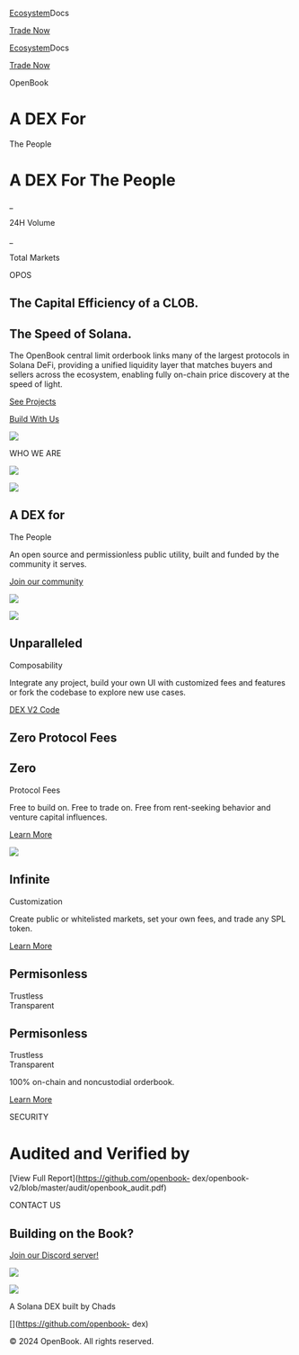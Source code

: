 [](/)

[Ecosystem](/ecosystem)Docs

[Trade Now](https://prism.ag/trade)

[Ecosystem](/ecosystem)Docs

[Trade Now](https://prism.ag/trade)

OpenBook

# A DEX For  
The People

# A DEX For The People

_

24H Volume

_

Total Markets

OPOS

## The Capital Efficiency of a CLOB.

## The Speed of Solana.

The OpenBook central limit orderbook links many of the largest protocols in
Solana DeFi, providing a unified liquidity layer that matches buyers and
sellers across the ecosystem, enabling fully on-chain price discovery at the
speed of light.

[See Projects](/ecosystem)

[Build With Us](https://github.com/openbook-dex)

![](/assets/lcd.svg)

WHO WE ARE

![](/assets/col11.svg)

![](/assets/sCol1.svg)

## A DEX for  
The People

An open source and permissionless public utility, built and funded by the
community it serves.

[Join our community](https://discord.gg/pFvxfWcsvt)

![](/assets/object.svg)

![](/assets/sCol2.svg)

## Unparalleled  
Composability

Integrate any project, build your own UI with customized fees and features or
fork the codebase to explore new use cases.

[DEX V2 Code](https://github.com/openbook-dex/openbook-v2)

##  Zero Protocol Fees

##  Zero  
Protocol Fees

Free to build on. Free to trade on. Free from rent-seeking behavior and
venture capital influences.

[Learn More](https://github.com/openbook-dex/openbook-v2)

![](/assets/col4.svg)

## Infinite  
Customization

Create public or whitelisted markets, set your own fees, and trade any SPL
token.

[Learn More](https://github.com/openbook-dex/openbook-v2)

## Permisonless  
Trustless  
Transparent

## Permisonless  
Trustless  
Transparent

100% on-chain and noncustodial orderbook.

[Learn More](https://github.com/openbook-dex/openbook-v2)

SECURITY

# Audited and Verified by

[View Full Report](https://github.com/openbook-
dex/openbook-v2/blob/master/audit/openbook_audit.pdf)

CONTACT US

## Building on the Book?

[Join our Discord
server!](mailto:info@openbook.com)[](https://discord.com/invite/pFvxfWcsvt)

![](/_next/image?url=%2Fassets%2FsendArrow.png&w=3840&q=75)

![](/assets/solanaShape.svg)

A Solana DEX built by Chads

[](https://x.com/openbookdex)[](https://discord.gg/pFvxfWcsvt)[](https://github.com/openbook-
dex)[](https://github.com/openbook-dex/openbook-docs)

© 2024 OpenBook. All rights reserved.

